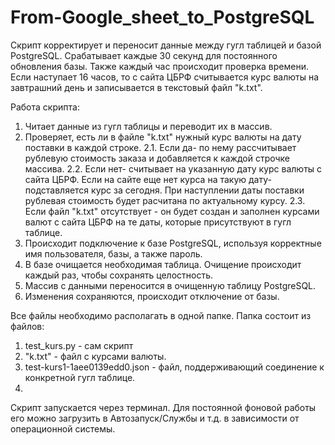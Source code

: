 # From-Google_sheet_to_PostgreSQL

Скрипт корректирует и переносит данные между гугл таблицей и базой PostgreSQL.
Срабатывает каждые 30 секунд для постоянного обновления базы.
Также каждый час происходит проверка времени. Если наступает 16 часов, то с сайта ЦБРФ считывается курс валюты на завтрашний день и записывается в текстовый файл "k.txt".

Работа скрипта:
1. Читает данные из гугл таблицы и переводит их в массив.
2. Проверяет, есть ли в файле "k.txt" нужный курс валюты на дату поставки в каждой строке. 
  2.1. Если да- по нему рассчитывает рублевую стоимость заказа и добавляется к каждой строчке массива.
  2.2. Если нет- считывает на указанную дату курс валюты с сайта ЦБРФ. Если на сайте еще нет курса на такую дату- подставляется курс за сегодня. 
  При наступлении даты поставки рублевая стоимость будет расчитана по актуальному курсу.
  2.3. Если файл "k.txt" отсутствует - он будет создан и заполнен курсами валют с сайта ЦБРФ на те даты, которые присутствуют в гугл таблице.
3. Происходит подключение к базе PostgreSQL, используя корректные имя пользователя, базы, а также пароль.
4. В базе очищается необходимая таблица. Очищение происходит каждый раз, чтобы сохранять целостность.
5. Массив с данными переносится в очищенную таблицу PostgreSQL.
6. Изменения сохраняются, происходит отключение от базы.

Все файлы необходимо располагать в одной папке. 
Папка состоит из файлов:
1. test_kurs.py - сам скрипт
2. "k.txt" - файл с курсами валюты.
3. test-kurs1-1aee0139edd0.json - файл, поддерживающий соединение к конкретной гугл таблице.
4. 
Скрипт запускается через терминал. Для постоянной фоновой работы его можно загрузить в Автозапуск/Службы и т.д. в зависимости от операционной системы.
